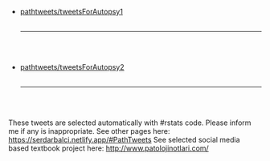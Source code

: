 

- [pathtweets/tweetsForAutopsy1](tweetsForAutopsy1.md)<br><br><hr><br><br>

- [pathtweets/tweetsForAutopsy2](tweetsForAutopsy2.md)<br><br><hr><br><br>


These tweets are selected automatically with #rstats code. Please inform me if any is inappropriate.
See other pages here: https://serdarbalci.netlify.app/#PathTweets
See selected social media based textbook project here: http://www.patolojinotlari.com/
